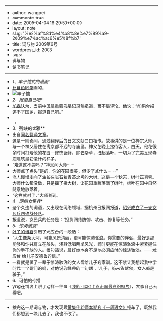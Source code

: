 - --
- author: wangpei
- comments: true
- date: 2009-04-04 16:29:50+00:00
- layout: note
- slug: '%e8%af%8d%e4%b8%8e%e7%89%a9-2009%e7%ac%ac6%e5%8f%b7'
- title: 词与物 2009第6号
- wordpress_id: 2003
- tags:
- 词与物
- 读书笔记
- --
- *1、丰子恺式的漫画**
- [比目鱼同学](http://www.bimuyu.com/blog/archives/72319649.shtml)画的。
- ![丰子恺](http://www.bimuyu.com/blog/uploads/2009/comic_fanqiang.jpg)
- *2、报道自己吧**
- [牟森](http://blog.sina.com.cn/s/blog_48e18ea70100cssn.html)认为，当前中国最重要的是记录和报道，而不是评论。他说；“如果你报道不了国家，报道自己吧。”
- *
- 3、残缺的优雅**
- 出自[同名翻译文章](http://www.yeeyan.com/articles/view/45510/35699)。
- 这是一则奇闻，通过翻译后的日文文献口口相传。故事讲的是一位禅宗大师，与一个神父居住在离京都不远的寺庙里。神父在晚上接待客人，白天，他花很多时间打理他的花园－修饰苔藓，除去杂草，扫起落叶，一切为了完美呈现寺庙建筑最初设计的样子。
- “难道这不美吗？”神父问大师······
- 大师点了点头“是的，你的花园很美，但少了点什么·······”
- 老人慢慢走向了生长在岩石和青苔之间的大树。这是一个秋天，树叶正凋零。大师什么都没做，只是摇了摇大树，让花园重新落满了树叶，树叶在园中自然随意地散落着。
- “这样就对了，”大师说到。
- *4、网络女民兵**
- 这个久违的词语，又出现在网络领域。据杭州日报网报道，[绍兴成立了一支女民兵网络战分队](http://bay.hzrb.cn/system/2009/04/04/010018739.shtml)。
- 报道说，女民兵的任务是：“担负网络防御、攻击、修复等任务。”
- *5、惊涛骇浪**
- [叶子的博客](http://skyoak.blogbus.com/logs/37466897.html)引用了龙应台的一段话：
- “人生像条大河，可能风景清丽，更可能惊涛骇浪。你需要的伴侣，最好是那能够和你并肩立在船头，浅斟低唱两岸风光，同时更能在惊涛骇浪中紧紧握住你的手不放的人。换句话说，最好她本身不是你必须应付的惊涛骇浪。——龙应台 给儿子安德鲁的信。”
- 一看就是做了一辈子惊涛骇浪的女人留给儿子的家训。这不禁让我想起我中学时代一个哥们的妈，对他说的经典的一句话：“儿子，妈来告诉你，女人都是骗子。”
- 6、可怕的传播
- ying在博客上讲了这样一件事《[我的Flickr上点击率最高的照片](http://transying.com/2009/04/flickr.html)》，大家自己去看吧。
- -----------------------------
- 摘完这一期词与物，才发现跟[黄集伟老师本期的《一周语文》](http://blog.huangjiwei.com/?p=3169)撞车了，既然我们都想到一块儿去了，我也不改了。
